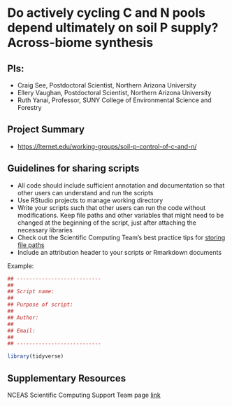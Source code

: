 # Do actively cycling C and N pools depend ultimately on soil P supply? Across-biome synthesis

## PIs: 

- Craig See, Postdoctoral Scientist, Northern Arizona University
- Ellery Vaughan, Postdoctoral Scientist, Northern Arizona University
- Ruth Yanai, Professor, SUNY College of Environmental Science and Forestry

## Project Summary

- https://lternet.edu/working-groups/soil-p-control-of-c-and-n/

## Guidelines for sharing scripts

- All code should include sufficient annotation and documentation so that other users can understand and run the scripts 
- Use RStudio projects to manage working directory
- Write your scripts such that other users can run the code without modifications. Keep file paths and other variables that might need to be changed at the beginning of the script, just after attaching the necessary libraries
- Check out the Scientific Computing Team’s best practice tips for [storing file paths](https://nceas.github.io/scicomp.github.io/best_practices.html#file-paths)
- Include an attribution header to your scripts or Rmarkdown documents

Example:

```r
## ---------------------------
##
## Script name: 
##
## Purpose of script:
##
## Author: 
##
## Email: 
##
## ---------------------------

library(tidyverse)

```


## Supplementary Resources

NCEAS Scientific Computing Support Team page [link](https://nceas.github.io/scicomp.github.io)
